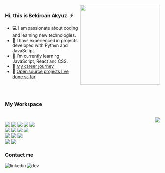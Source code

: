 <img align="right" width="260" src="https://i.giphy.com/media/ApqHO90edYLlTn3s2H/giphy.webp">



<div align="left">

**<h3>Hi, this is Bekircan Akyuz. ⚡️ </h3>**

- 💻 I am passionate about coding and learning new technologies.
- 🏤 I have experienced in projects developed with Python and JavaScript.
- 🌱 I’m currently learning JavaScript, React and CSS.
- 📑 [My career journey](https://www.linkedin.com/in/bcakyz/) 
- 🚀 [Open source projects I've done so far](https://github.com/bcakyz?tab=repositories)

<br>
<br>

### __**My Workspace**__

<br>

<img src="https://github-readme-stats.vercel.app/api/top-langs/?username=bcakyz&layout=compact" align="right">

<p>
  <img src="https://img.shields.io/badge/HTML5-555554?style=for-the-badge&logo=html5&logoColor" />
  <img src="https://img.shields.io/badge/CSS3-555554?style=for-the-badge&logo=css3&logoColor" />
  <img src="https://img.shields.io/badge/JavaScript-555554?style=for-the-badge&logo=javascript&logoColor" />
  <img src="https://img.shields.io/badge/Python-555554?style=for-the-badge&logo=python&logoColor" />
  <img src="https://img.shields.io/badge/Swift-555554?style=for-the-badge&logo=swift&logoColor" />
  <br>
  <img src="https://img.shields.io/badge/React-3B3C3F?style=for-the-badge&logo=react&logoColor" />
  <img src="https://img.shields.io/badge/Nextjs-3B3C3F?style=for-the-badge&logo=next.js&logoColor" />
  <img src="https://img.shields.io/badge/vuejs-3B3C3F?style=for-the-badge&logo=vue.js&logoColor" />
  <img src="https://img.shields.io/badge/Nuxtjs-3B3C3F?style=for-the-badge&logo=nuxt.js&logoColor" />
  <br>
  <img src="https://img.shields.io/badge/Nodejs-2E3035?style=for-the-badge&logo=node.js&logoColor" />
  <img src="https://img.shields.io/badge/expressjs-2E3035?style=for-the-badge&logo=express&logoColor" />
  <img src="https://img.shields.io/badge/docker-2E3035?style=for-the-badge&logo=docker&logoColor" />
  <br>
  <img src="https://img.shields.io/badge/Jupyter-20232A?style=for-the-badge&logo=jupyter&logoColor" />
  <img src="https://img.shields.io/badge/Qiskit-20232A?style=for-the-badge&logo=Qiskit&logoColor" />
</p>
  
**<h3>Contact me</h3>**

[<img align="left" alt="linkedin" src="https://img.shields.io/badge/linkedin-%230077B5.svg?&style=for-the-badge&logo=linkedin&logoColor" />][linkedin]
[<img align="left" alt="dev" src="https://img.shields.io/badge/dev-%2312100E.svg?&style=for-the-badge&logo=dev.to&logoColor" />][dev]



[instagram]: https://instagram.com/bcakyz
[stats]: https://github.com/bcakyz/github-readme-stats
[twitter]: https://twitter.com/bcakyz
[linkedin]: https://www.linkedin.com/in/bcakyz
[dev]: https://dev.to/bcakyz

</div>
